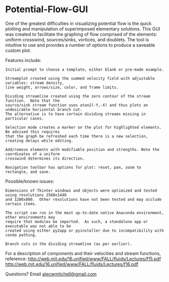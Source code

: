 # Potential-Flow-GUI
One of the greatest difficulties in visualizing potential flow is the quick plotting and manipulation of superimposed elementary solutions.  This GUI was created to facilitate the graphing of flow comprised of the elements: uniform crosswind, sources/sinks, vortices, and doublets.  The tool is intuitive to use and provides a number of options to produce a saveable custom plot.


  Features include:
  
    Initial prompt to choose a template, either blank or pre-made example.
    
    Streamplot created using the summed velocity field with adjustable variables: stream density, 
    line weight, arrows/size, color, and frame limits.
    
    Dividing streamline created using the zero contour of the stream function.  Note that the 
    source/sink stream function uses atan2(-Y,-X) and thus plots an undesirable horizontal branch cut.  
    The alternative is to have certain dividing streams missing in particular cases.
    
    Selection mode creates a marker on the plot for highlighted elements.  Be advised this requires 
    that the graph be refreshed each time there is a new selection, creating delays while editing.
    
    Add/remove elements with modifiable position and strengths. Note the coordinates of a uniform 
    crosswind determines its direction.
    
    Navigation toolbar has options for plot: reset, pan, zoom to rectangle, and save.
 
 
  Possible/known issues:
  
    Dimensions of Tkinter windows and objects were optimized and tested using resolutions 2560x1440 
    and 1280x800.  Other resolutions have not been tested and may occlude certain items.
    
    The script can run in the most up-to-date native Anaconda environment, other environments may 
    require that modules be imported.  As such, a standalone app or executable was not able to be 
    created using either py2app or pyinstaller due to incompatibility with conda pathing.
    
    Branch cuts in the dividing streamline (as per earlier).
    
    
For a description of components and their velocities and stream functions, reference:
http://web.mit.edu/16.unified/www/FALL/fluids/Lectures/f15.pdf
http://web.mit.edu/16.unified/www/FALL/fluids/Lectures/f16.pdf

Questions? Email alecwmitchell@gmail.com
    
